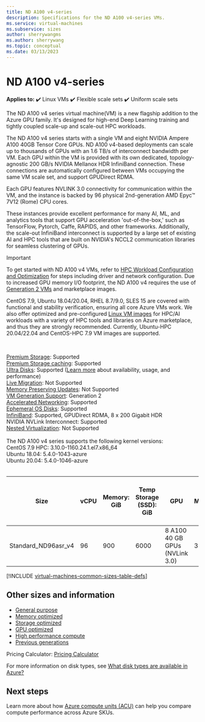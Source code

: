 ```yaml
---
title: ND A100 v4-series 
description: Specifications for the ND A100 v4-series VMs.
ms.service: virtual-machines
ms.subservice: sizes
author: sherrywangms
ms.author: sherrywang
ms.topic: conceptual
ms.date: 03/13/2023
---
```


# ND A100 v4-series

**Applies to:** :heavy_check_mark: Linux VMs :heavy_check_mark: Flexible scale sets :heavy_check_mark: Uniform scale sets

The ND A100 v4 series virtual machine(VM) is a new flagship addition to the Azure GPU family. It's designed for high-end Deep Learning training and tightly coupled scale-up and scale-out HPC workloads. 

The ND A100 v4 series starts with a single VM and eight NVIDIA Ampere A100 40GB Tensor Core GPUs. ND A100 v4-based deployments can scale up to thousands of GPUs with an 1.6 TB/s of interconnect bandwidth per VM. Each GPU within the VM is provided with its own dedicated, topology-agnostic 200 GB/s NVIDIA Mellanox HDR InfiniBand connection. These connections are automatically configured between VMs occupying the same VM scale set, and support GPUDirect RDMA.

Each GPU features NVLINK 3.0 connectivity for communication within the VM, and the instance is backed by 96 physical 2nd-generation AMD Epyc™ 7V12 (Rome) CPU cores.

These instances provide excellent performance for many AI, ML, and analytics tools that support GPU acceleration 'out-of-the-box,' such as TensorFlow, Pytorch, Caffe, RAPIDS, and other frameworks. Additionally, the scale-out InfiniBand interconnect is supported by a large set of existing AI and HPC tools that are built on NVIDIA's NCCL2 communication libraries for seamless clustering of GPUs.

> [!IMPORTANT]
> To get started with ND A100 v4 VMs, refer to [HPC Workload Configuration and Optimization](configure.md) for steps including driver and network configuration.
> Due to increased GPU memory I/O footprint, the ND A100 v4 requires the use of [Generation 2 VMs](generation-2.md) and marketplace images.
> 
> CentOS 7.9, Ubuntu 18.04/20.04, RHEL 8.7/9.0, SLES 15 are covered with functional and stability verification, ensuring all core Azure VMs work. We also offer optimized and pre-configured [Linux VM images](https://learn.microsoft.com/en-us/azure/virtual-machines/configure#vm-images) for HPC/AI workloads with a variety of HPC tools and libraries on Azure marketplace, and thus they are strongly recommended. Currently, Ubuntu-HPC 20.04/22.04 and CentOS-HPC 7.9 VM images are supported.

<br>

[Premium Storage](premium-storage-performance.md): Supported<br>
[Premium Storage caching](premium-storage-performance.md): Supported<br>
[Ultra Disks](disks-types.md#ultra-disks): Supported ([Learn more](https://techcommunity.microsoft.com/t5/azure-compute/ultra-disk-storage-for-hpc-and-gpu-vms/ba-p/2189312) about availability, usage, and performance) <br>
[Live Migration](maintenance-and-updates.md): Not Supported<br>
[Memory Preserving Updates](maintenance-and-updates.md): Not Supported<br>
[VM Generation Support](generation-2.md): Generation 2<br>
[Accelerated Networking](../virtual-network/create-vm-accelerated-networking-cli.md): Supported<br>
[Ephemeral OS Disks](ephemeral-os-disks.md): Supported<br>
[InfiniBand](./extensions/enable-infiniband.md): Supported, GPUDirect RDMA, 8 x 200 Gigabit HDR<br>
NVIDIA NVLink Interconnect: Supported<br>
[Nested Virtualization](/virtualization/hyper-v-on-windows/user-guide/nested-virtualization): Not Supported <br>
<br>
The ND A100 v4 series supports the following kernel versions: <br>
CentOS 7.9 HPC: 3.10.0-1160.24.1.el7.x86_64 <br>
Ubuntu 18.04: 5.4.0-1043-azure <br>
Ubuntu 20.04: 5.4.0-1046-azure <br>
<br>

| Size | vCPU | Memory: GiB | Temp Storage (SSD): GiB | GPU | GPU Memory: GiB | Max data disks | Max uncached disk throughput: IOPS / MBps | Max network bandwidth | Max NICs |
|---|---|---|---|---|---|---|---|---|---|
| Standard_ND96asr_v4 | 96 | 900 | 6000 | 8 A100 40 GB GPUs (NVLink 3.0) | 320 | 32 | 80,000 / 800 | 24,000 Mbps | 8 |

[!INCLUDE [virtual-machines-common-sizes-table-defs](../../includes/virtual-machines-common-sizes-table-defs.md)]

## Other sizes and information

- [General purpose](sizes-general.md)
- [Memory optimized](sizes-memory.md)
- [Storage optimized](sizes-storage.md)
- [GPU optimized](sizes-gpu.md)
- [High performance compute](sizes-hpc.md)
- [Previous generations](sizes-previous-gen.md)

Pricing Calculator: [Pricing Calculator](https://azure.microsoft.com/pricing/calculator/)

For more information on disk types, see [What disk types are available in Azure?](disks-types.md)

## Next steps

Learn more about how [Azure compute units (ACU)](acu.md) can help you compare compute performance across Azure SKUs.
